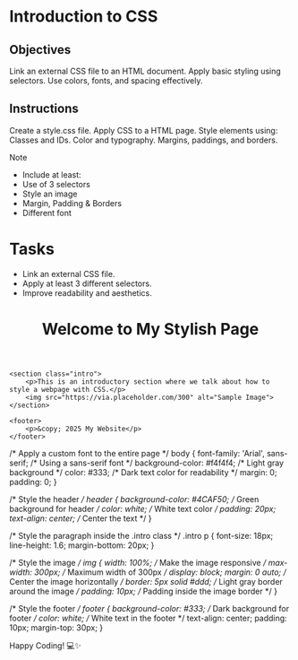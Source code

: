 # Introduction to CSS

## Objectives
Link an external CSS file to an HTML document.
Apply basic styling using selectors.
Use colors, fonts, and spacing effectively.

## Instructions

Create a style.css file.
Apply CSS to a HTML page.
Style elements using:
Classes and IDs.
Color and typography.
Margins, paddings, and borders.

>[!NOTE]
>  - Include at least:
>  - Use of 3 selectors
>  - Style an image
>  - Margin, Padding & Borders
>  - Different font

# Tasks
 - Link an external CSS file.
 - Apply at least 3 different selectors.
 - Improve readability and aesthetics.
<!DOCTYPE html>
<html lang="en">
<head>
    <meta charset="UTF-8">
    <meta name="viewport" content="width=device-width, initial-scale=1.0">
    <title>Styled Page</title>
    <!-- Link to External CSS File -->
    <link rel="stylesheet" href="styles.css">
</head>
<body>
    <header>
        <h1>Welcome to My Stylish Page</h1>
    </header>

    <section class="intro">
        <p>This is an introductory section where we talk about how to style a webpage with CSS.</p>
        <img src="https://via.placeholder.com/300" alt="Sample Image">
    </section>

    <footer>
        <p>&copy; 2025 My Website</p>
    </footer>
</body>
</html>
/* Apply a custom font to the entire page */
body {
    font-family: 'Arial', sans-serif;  /* Using a sans-serif font */
    background-color: #f4f4f4;        /* Light gray background */
    color: #333;                      /* Dark text color for readability */
    margin: 0;
    padding: 0;
}

/* Style the header */
header {
    background-color: #4CAF50;         /* Green background for header */
    color: white;                      /* White text color */
    padding: 20px;
    text-align: center;                 /* Center the text */
}

/* Style the paragraph inside the .intro class */
.intro p {
    font-size: 18px;
    line-height: 1.6;
    margin-bottom: 20px;
}

/* Style the image */
img {
    width: 100%;                       /* Make the image responsive */
    max-width: 300px;                  /* Maximum width of 300px */
    display: block;
    margin: 0 auto;                    /* Center the image horizontally */
    border: 5px solid #ddd;            /* Light gray border around the image */
    padding: 10px;                     /* Padding inside the image border */
}

/* Style the footer */
footer {
    background-color: #333;            /* Dark background for footer */
    color: white;                      /* White text in the footer */
    text-align: center;
    padding: 10px;
    margin-top: 30px;
}

Happy Coding! 💻✨
